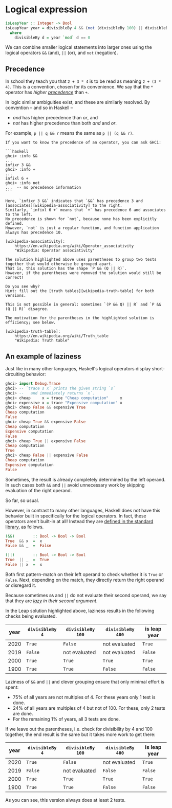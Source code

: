 # Logical expression

```haskell
isLeapYear :: Integer -> Bool
isLeapYear year = divisibleBy 4 && (not (divisibleBy 100) || divisibleBy 400)
  where
    divisibleBy d = year `mod` d == 0
```

We can combine smaller logical statements into larger ones using the logical operators `&&` (and), `||` (or), and `not` (negation).


## Precedence

In school they teach you that `2 + 3 * 4` is to be read as meaning `2 + (3 * 4)`.
This is a convention, chosen for its convenience.
We say that the `*` operator has _higher [precedence][wikipedia-precedence]_ than `+`.

In logic similar ambiguities exist, and these are similarly resolved.
By convention &ndash; and so in Haskell &ndash;

- _and_ has higher precedence than _or_, and
- _not_ has higher precedence than both _and_ and _or_.

For example, `p || q && r` means the same as `p || (q && r)`.

~~~~exercism/note
If you want to know the precedence of an operator, you can ask GHCi:

```haskell
ghci> :info &&
...
infixr 3 &&
ghci> :info +
...
infixl 6 +
ghci> :info not
...  -- no precedence information
```

Here, `infixr 3 &&` indicates that `&&` has precedence 3 and [associates][wikipedia-associativity] to the right.
Similarly, `infixl 6 +` means that `+` has precedence 6 and associates to the left.
No precedence is shown for `not`, because none has been explicitly defined.
However, `not` is just a regular function, and function application always has precedence 10.

[wikipedia-associativity]:
    https://en.wikipedia.org/wiki/Operator_associativity
    "Wikipedia: Operator associativity"
~~~~

~~~~exercism/note
The solution highlighted above uses parentheses to group two tests together that would otherwise be grouped apart.
That is, this solution has the shape `P && (Q || R)`.
However, if the parentheses were removed the solution would still be correct!

Do you see why?
Hint: fill out the [truth tables][wikipedia-truth-table] for both versions.

This is not possible in general: sometimes `(P && Q) || R` and `P && (Q || R)` disagree.

The motivation for the parentheses in the highlighted solution is efficiency; see below.

[wikipedia-truth-table]:
    https://en.wikipedia.org/wiki/Truth_table
    "Wikipedia: Truth table"
~~~~


## An example of laziness


Just like in many other languages, Haskell's logical operators display short-circuiting behavior:

```haskell
ghci> import Debug.Trace
ghci> -- `trace s x` prints the given string `s`
ghci> --   and immediately returns `x`.
ghci> cheap     x = trace "Cheap computation"     x
ghci> expensive x = trace "Expensive computation" x
ghci> cheap False && expensive True
Cheap computation
False
ghci> cheap True && expensive False
Cheap computation
Expensive computation
False
ghci> cheap True || expensive False
Cheap computation
True
ghci> cheap False || expensive False
Cheap computation
Expensive computation
False
```

Sometimes, the result is already completely determined by the left operand.
In such cases both `&&` and `||` avoid unnecessary work by skipping evaluation of the right operand.

So far, so usual.

However, in contrast to many other languages, Haskell does not have this behavior built in specifically for the logical operators.
In fact, these operators aren't built-in at all!
Instead they are [defined in the standard library][operators-source-code], as follows.

```haskell
(&&)        :: Bool -> Bool -> Bool
True  && x  =  x
False && _  =  False

(||)        :: Bool -> Bool -> Bool
True  || _  =  True
False || x  =  x
```

Both first pattern-match on their left operand to check whether it is `True` or `False`.
Next, depending on the match, they directly return the right operand or disregard it.

Because sometimes `&&` and `||` do not evaluate their second operand, we say that they are _[lazy][wikipedia-non-strict-evaluation] in their second argument_.

In the Leap solution highlighted above, laziness results in the following checks being evaluated.

| year | `divisibleBy 4` | `divisibleBy 100` | `divisibleBy 400` | is leap year |
| ---- | --------------- | ----------------- | ----------------- | ------------ |
| 2020 | `True`          | `False`           | not evaluated     | `True`       |
| 2019 | `False`         | not evaluated     | not evaluated     | `False`      |
| 2000 | `True`          | `True`            | `True`            | `True`       |
| 1900 | `True`          | `True`            | `False`           | `False`      |

Laziness of `&&` and `||` and clever grouping ensure that only minimal effort is spent:

- 75% of all years are not multiples of 4.
  For these years only 1 test is done.
- 24% of all years are multiples of 4 but not of 100.
  For these, only 2 tests are done.
- For the remaining 1% of years, all 3 tests are done.

If we leave out the parentheses, i.e. check for divisibility by 4 and 100 together, the end result is the same but it takes more work to get there:

| year | `divisibleBy 4` | `divisibleBy 100` | `divisibleBy 400` | is leap year |
| ---- | --------------- | ----------------- | ----------------- | ------------ |
| 2020 | `True`          | `False`           | not evaluated     | `True`       |
| 2019 | `False`         | not evaluated     | `False`           | `False`      |
| 2000 | `True`          | `True`            | `True`            | `True`       |
| 1900 | `True`          | `True`            | `False`           | `False`      |

As you can see, this version always does at least 2 tests.


[operators-source-code]:
    https://hackage.haskell.org/package/ghc-prim-0.9.0/docs/src/GHC.Classes.html#line-509
    "source code of the logical operators"
[wikipedia-non-strict-evaluation]:
    https://en.wikipedia.org/wiki/Evaluation_strategy#Non-strict_evaluation
    "Wikipedia: Non-strict evaluation"
[wikipedia-precedence]:
    https://en.wikipedia.org/wiki/Order_of_operations
    "Wikipedia: Order of operations"
